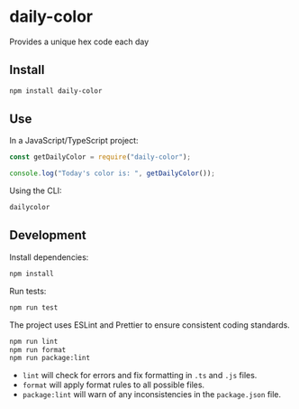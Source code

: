 # daily-color

Provides a unique hex code each day

## Install

```bash
npm install daily-color
```

## Use

In a JavaScript/TypeScript project:

```javascript
const getDailyColor = require("daily-color");

console.log("Today's color is: ", getDailyColor());
```

Using the CLI:

```bash
dailycolor
```

## Development

Install dependencies:

```bash
npm install
```

Run tests:

```bash
npm run test
```

The project uses ESLint and Prettier to ensure consistent coding standards.

```bash
npm run lint
npm run format
npm run package:lint
```

- `lint` will check for errors and fix formatting in `.ts` and `.js` files.
- `format` will apply format rules to all possible files.
- `package:lint` will warn of any inconsistencies in the `package.json` file.
